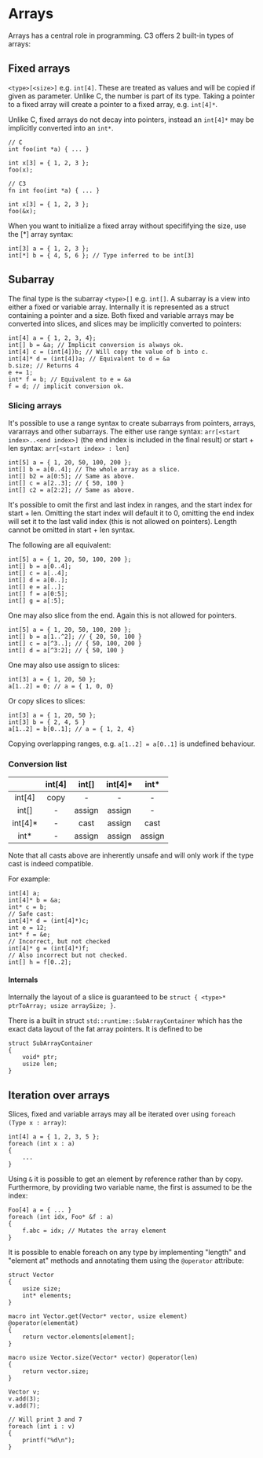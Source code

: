 # Arrays

Arrays has a central role in programming. C3 offers 2 built-in types of arrays:

## Fixed arrays

`<type>[<size>]` e.g. `int[4]`. These are treated as values and will be copied if given as parameter. Unlike C, the number is part of its type. Taking a pointer to a fixed array will create a pointer to a fixed array, e.g. `int[4]*`. 

Unlike C, fixed arrays do not decay into pointers, instead an `int[4]*` may be implicitly converted into an `int*`.


    // C
    int foo(int *a) { ... }
    
    int x[3] = { 1, 2, 3 };
    foo(x);
    
    // C3
    fn int foo(int *a) { ... }

    int x[3] = { 1, 2, 3 };
    foo(&x);


When you want to initialize a fixed array without specififying the size, use the [*] array syntax:

    int[3] a = { 1, 2, 3 };
    int[*] b = { 4, 5, 6 }; // Type inferred to be int[3]



## Subarray

The final type is the subarray `<type>[]`  e.g. `int[]`. A subarray is a view into either a fixed or variable array. Internally it is represented as a struct containing a pointer and a size. Both fixed and variable arrays may be converted into slices, and slices may be implicitly converted to pointers:
    
    int[4] a = { 1, 2, 3, 4};
    int[] b = &a; // Implicit conversion is always ok.
    int[4] c = (int[4])b; // Will copy the value of b into c.
    int[4]* d = (int[4])a; // Equivalent to d = &a
    b.size; // Returns 4
    e += 1;
    int* f = b; // Equivalent to e = &a
    f = d; // implicit conversion ok.

### Slicing arrays

It's possible to use a range syntax to create subarrays from pointers, arrays, vararrays and other subarrays. The either use range syntax:
`arr[<start index>..<end index>]` (the end index is included in the final result) or start + len syntax: `arr[<start index> : len]`

    
    int[5] a = { 1, 20, 50, 100, 200 };
    int[] b = a[0..4]; // The whole array as a slice.
    int[] b2 = a[0:5]; // Same as above.
    int[] c = a[2..3]; // { 50, 100 }
    int[] c2 = a[2:2]; // Same as above.

It's possible to omit the first and last index in ranges, and the start index for start + len.
Omitting the start index will default it to 0, omitting the end index will set it to the last valid
index (this is not allowed on pointers). Length cannot be omitted in start + len syntax.

The following are all equivalent:

    int[5] a = { 1, 20, 50, 100, 200 };
    int[] b = a[0..4];
    int[] c = a[..4];
    int[] d = a[0..];
    int[] e = a[..];
    int[] f = a[0:5];
    int[] g = a[:5];

One may also slice from the end. Again this is not allowed for pointers.

    int[5] a = { 1, 20, 50, 100, 200 };
    int[] b = a[1..^2]; // { 20, 50, 100 }
    int[] c = a[^3..]; // { 50, 100, 200 }
    int[] d = a[^3:2]; // { 50, 100 }

One may also use assign to slices:

    int[3] a = { 1, 20, 50 };
    a[1..2] = 0; // a = { 1, 0, 0}

Or copy slices to slices:

    int[3] a = { 1, 20, 50 };
    int[3] b = { 2, 4, 5 }
    a[1..2] = b[0..1]; // a = { 1, 2, 4}

Copying overlapping ranges, e.g. `a[1..2] = a[0..1]` is undefined behaviour.

    
### Conversion list

| | int[4] | int[] | int[4]* | int* |
|:-:|:-:|:-:|:-:|:-:|
| int[4] | copy | - | - | - |
| int[] | - | assign | assign | - |
| int[4]* | - | cast | assign | cast |
| int* | - | assign | assign | assign |

Note that all casts above are inherently unsafe and will only work if the type cast is indeed compatible.

For example:

    int[4] a;
    int[4]* b = &a;
    int* c = b;
    // Safe cast:
    int[4]* d = (int[4]*)c; 
    int e = 12;
    int* f = &e;
    // Incorrect, but not checked
    int[4]* g = (int[4]*)f;
    // Also incorrect but not checked.
    int[] h = f[0..2];


#### Internals

Internally the layout of a slice is guaranteed to be `struct { <type>* ptrToArray; usize arraySize; }`.

There is a built in struct `std::runtime::SubArrayContainer` which has the exact data layout of the fat array pointers. It is defined to be

    struct SubArrayContainer
    {
        void* ptr;
        usize len;
    }

## Iteration over arrays

Slices, fixed and variable arrays may all be iterated over using `foreach (Type x : array)`:

    int[4] a = { 1, 2, 3, 5 };
    foreach (int x : a)
    {
        ...
    }

Using `&` it is possible to get an element by reference rather than by copy.
Furthermore, by providing two variable name, the first is assumed to be the
index:

    Foo[4] a = { ... }
    foreach (int idx, Foo* &f : a)
    {
        f.abc = idx; // Mutates the array element
    }

It is possible to enable foreach on any type 
by implementing "length" and "element at" methods
and annotating them using the `@operator` attribute:

    struct Vector
    {
        usize size;
        int* elements;
    }

    macro int Vector.get(Vector* vector, usize element) @operator(elementat)
    {
        return vector.elements[element];
    }

    macro usize Vector.size(Vector* vector) @operator(len)
    {
        return vector.size;
    }

    Vector v;
    v.add(3);
    v.add(7);

    // Will print 3 and 7
    foreach (int i : v)
    {
        printf("%d\n");
    }